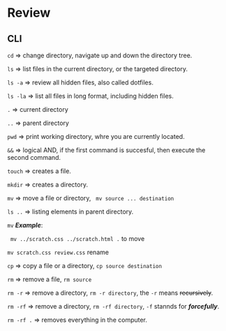 # Review

## CLI

`cd` => change directory, navigate up and down the directory tree.

`ls` => list files in the current directory, or the targeted directory.

`ls -a` => review all hidden files, also called dotfiles.

`ls -la` => list all files in long format, including hidden files.

`.` => current directory

`..` => parent directory

`pwd` => print working directory, whre you are currently located.

`&&` => logical AND, if the first command is succesful, then execute the second command.

`touch` => creates a file.

`mkdir` => creates a directory.

`mv` => move a file or directory, ` mv source ... destination`

`ls ..` => listing elements in parent directory.

`mv` **_Example_**:

` mv ../scratch.css ../scratch.html .` to move

`mv scratch.css review.css` rename

`cp` => copy a file or a directory, `cp source destination`

`rm` => remove a file, `rm source`

`rm -r` => remove a directory, `rm -r directory`, the `-r` means ~~recursively~~.

`rm -rf` => remove a directory, `rm -rf directory`, `-f` stannds for **_forcefully_**.

`rm -rf .` => removes everything in the computer.
